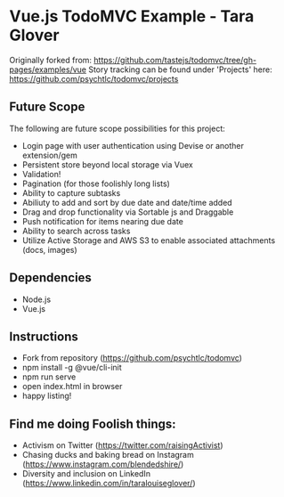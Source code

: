 # Vue.js TodoMVC Example - Tara Glover

Originally forked from: https://github.com/tastejs/todomvc/tree/gh-pages/examples/vue
Story tracking can be found under 'Projects' here: https://github.com/psychtlc/todomvc/projects

## Future Scope

The following are future scope possibilities for this project:

* Login page with user authentication using Devise or another extension/gem
* Persistent store beyond local storage via Vuex
* Validation!
* Pagination (for those foolishly long lists)
* Ability to capture subtasks
* Abiliuty to add and sort by due date and date/time added
* Drag and drop functionality via Sortable js and Draggable
* Push notification for items nearing due date
* Ability to search across tasks
* Utilize Active Storage and AWS S3 to enable associated attachments (docs, images)

## Dependencies
* Node.js
* Vue.js

## Instructions
* Fork from repository (https://github.com/psychtlc/todomvc)
* npm install -g @vue/cli-init
* npm run serve
* open index.html in browser
* happy listing!

## Find me doing Foolish things:

* Activism on Twitter (https://twitter.com/raisingActivist)
* Chasing ducks and baking bread on Instagram (https://www.instagram.com/blendedshire/)
* Diversity and inclusion on LinkedIn (https://www.linkedin.com/in/taralouiseglover/)

